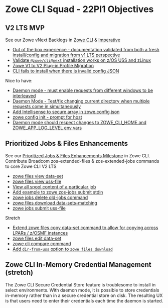 # Zowe CLI Squad - 22PI1 Objectives

## V2 LTS MVP
See our Zowe vNext Backlogs in [Zowe CLI](https://github.com/zowe/zowe-cli/milestone/57) & [Imperative](https://github.com/zowe/imperative/milestone/57)
* [Out of the box experience - documentation validated from both a fresh install/config and migration from v1 LTS perspective](https://github.com/zowe/zowe-cli/issues/1184)
* [Validate `@zowe/cli@next` installation works on z/OS USS and zLinux](https://github.com/zowe/zowe-cli/issues/1091)
* [Zowe V1 to V2 Plug-in Profile Migration](https://github.com/zowe/zowe-cli/issues/1288)
* [CLI fails to install when there is invalid config JSON](https://github.com/zowe/zowe-cli/issues/1198)

Nice to have:
* [Daemon mode - must enable requests from different windows to be interleaved](https://github.com/zowe/zowe-cli/issues/1178)
* [Daemon Mode - Test/fix changing current directory when multiple requests come in simultaneously](https://github.com/zowe/zowe-cli/issues/1180)
* [Add Intellisense to secure array in zowe.config.json](https://github.com/zowe/zowe-cli/issues/1187)
* [zowe config init - prompt for host](https://github.com/zowe/zowe-cli/issues/1219)
* [Daemon mode should respect changes to ZOWE_CLI_HOME and ZOWE_APP_LOG_LEVEL env vars](https://github.com/zowe/zowe-cli/issues/1215)


## Prioritized Jobs & Files Enhancements
See our [Prioritized Jobs & Files Enhancements Milestone](https://github.com/zowe/zowe-cli/milestone/65) in Zowe CLI.
Contribute Broadcom zos-extended-files & zos-extended-jobs commands to core Zowe CLI V2 LTS
* [zowe files view data-set](https://github.com/zowe/zowe-cli/issues/1096)
* [zowe files view uss-file](https://github.com/zowe/zowe-cli/issues/1283)
* [View all spool content of a particular job](https://github.com/zowe/zowe-cli/issues/946)
* [Add example to zowe zos-jobs submit stdin](https://github.com/zowe/zowe-cli/issues/1284)
* [zowe jobs delete old-jobs command](https://github.com/zowe/zowe-cli/issues/1285)
* [zowe files download data-sets-matching](https://github.com/zowe/zowe-cli/issues/1287)
* [zowe jobs submit uss-file](https://github.com/zowe/zowe-cli/issues/1286)

Stretch
* [Extend zowe files copy data-set command to allow for copying across LPARs / z/OSMF instances](https://github.com/zowe/zowe-cli/issues/1098)
* [zowe files edit data-set](https://github.com/zowe/zowe-cli/issues/1097)
* [zowe cli compare command](https://github.com/zowe/zowe-cli/issues/1095)
* [Add `dir-from-uss` option to `zowe files download`](https://github.com/zowe/zowe-cli/issues/1038)

## Zowe CLI In-Memory Credential Management (stretch)
The Zowe CLI Secure Credential Store feature is troublesome to install in select environments. With daemon mode, it is possible to store credentials in-memory rather than in a secure credential store on disk. The resulting UX is that users need to enter their credentials each time the daemon is started.
